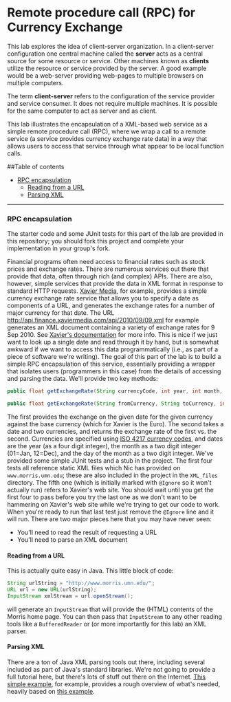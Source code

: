 # Remote procedure call (RPC) for Currency Exchange

This lab explores the idea of client-server organization.  In a client-server
configuration one central machine called the **server** acts as a central source
for some resource or service.  Other machines known as **clients** utilize the
resource or service provided by the server.  A good example would be a web-server
providing web-pages to multiple browsers on multiple computers.  

The term **client-server** refers to the configuration of the service provider and
service consumer.  It does not require multiple machines. It is possible for the same
computer to act as server and as client.

This lab illustrates the encapsulation of a
XML-based web service as a simple remote procedure call (RPC), where we wrap
a call to a remote service (a service provides currency exchange rate data)
in a way that allows users to access that service through what appear to be
local function calls.

##Table of contents

-   [RPC encapsulation](#-rpc-encapsulation)
    -   [Reading from a URL](#-reading-from-a-url)
    -   [Parsing XML](#-parsing-xml)

------------------------------------------------------------------------

### <span name="RPC_encapsulation"></span> RPC encapsulation

The starter code and some JUnit tests for this part of the lab are provided
in this repository; you
should fork this
project
and complete your implementation in your group's fork.

Financial programs often need access to financial rates such as stock prices and
exchange rates. There are numerous services out there that provide that
data, often through rich (and complex) APIs. There are also, however,
simple services that provide the data in XML format in response to
standard HTTP requests. [Xavier Media](http://www.xaviermedia.com/), for
example, provides a simple currency exchange rate service that allows
you to specify a date as components of a URL, and generates the exchange
rates for a number of major currency for that date. The URL
<http://api.finance.xaviermedia.com/api/2010/09/09.xml> for example
generates an XML document containing a variety of exchange rates for 9
Sep 2010. See [Xavier's
documentation](http://www.xavierforum.com/viewtopicb2bb.html?f=5&t=10979)
for more info. This is nice if we just want to look up a single date and
read through it by hand, but is somewhat awkward if we want to access
this data programmatically (i.e., as part of a piece of software we're
writing). The goal of this part of the lab is to build a simple RPC
encapsulation of this service, essentially providing a wrapper that
isolates users (programmers in this case) from the details of accessing
and parsing the data. We'll provide two key methods:

```java
public float getExchangeRate(String currencyCode, int year, int month, int day);

public float getExchangeRate(String fromCurrency, String toCurrency, int year, int month, int day);
```

The first provides the exchange on the given date for the given currency
against the base currency (which for Xavier is the Euro). The second
takes a date and two currencies, and returns the exchange rate of the
first vs. the second. Currencies are specified using [ISO 4217 currency
codes](http://en.wikipedia.org/wiki/ISO_4217), and dates are the year
(as a four digit integer), the month as a two digit integer (01=Jan,
12=Dec), and the day of the month as a two digit integer. We've provided
some simple JUnit tests and a stub in the project. The
first four tests all reference static XML files which Nic has provided on
`www.morris.umn.edu`; these are also included in the project in the
`XML_files` directory. The fifth one (which is initially marked with
`@Ignore` so it won't actually run) refers to Xavier's web site. You should
wait until you get the first four to pass before you try the last one as
we don't want to be hammering on Xavier's web site while we're trying to
get our code to work. When you're ready to run that last test just
remove the `@Ignore` line and it will run. There are two major pieces
here that you may have never seen:

-   You'll need to read the result of requesting a URL
-   You'll need to parse an XML document

#### <span name="Reading_from_a_URL"></span> Reading from a URL

This is actually quite easy in Java. This little block of code:

```java
String urlString = "http://www.morris.umn.edu/";
URL url = new URL(urlString);
InputStream xmlStream = url.openStream();
```

will generate an `InputStream` that will provide the (HTML) contents of
the Morris home page. You can then pass that `InputStream` to any other reading
tools like a `BufferedReader` or (or more importantly for this lab) an
XML parser.

#### <span name="Parsing_XML"></span> Parsing XML

There are a ton of Java XML parsing tools out there, including several
included as part of Java's standard libraries. We're not going to provide
a full tutorial here, but there's lots of stuff out there on the
Internet. [This simple
example](https://gist.github.com/NicMcPhee/7131454), for example,
provides a rough overview of what's needed, heavily based
on [this
example](http://www.java-tips.org/java-se-tips/javax.xml.parsers/how-to-read-xml-file-in-java.html).
